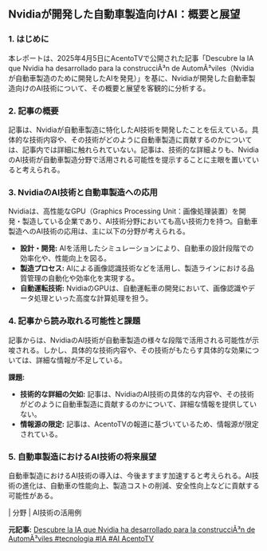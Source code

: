 ## Nvidiaが開発した自動車製造向けAI：概要と展望

### 1. はじめに

本レポートは、2025年4月5日にAcentoTVで公開された記事「Descubre la IA que Nvidia ha desarrollado para la construcciÃ³n de AutomÃ³viles（Nvidiaが自動車製造のために開発したAIを発見）」を基に、Nvidiaが開発した自動車製造向けのAI技術について、その概要と展望を客観的に分析する。

### 2. 記事の概要

記事は、Nvidiaが自動車製造に特化したAI技術を開発したことを伝えている。具体的な技術内容や、その技術がどのように自動車製造に貢献するのかについては、記事内では詳細に触れられていない。記事は、技術的な詳細よりも、NvidiaのAI技術が自動車製造分野で活用される可能性を提示することに主眼を置いていると考えられる。

### 3. NvidiaのAI技術と自動車製造への応用

Nvidiaは、高性能なGPU（Graphics Processing Unit：画像処理装置）を開発・製造している企業であり、AI技術分野においても高い技術力を持つ。自動車製造へのAI技術の応用は、主に以下の分野が考えられる。

* **設計・開発:** AIを活用したシミュレーションにより、自動車の設計段階での効率化や、性能向上を図る。
* **製造プロセス:** AIによる画像認識技術などを活用し、製造ラインにおける品質管理の自動化や効率化を実現する。
* **自動運転技術:** NvidiaのGPUは、自動運転車の開発において、画像認識やデータ処理といった高度な計算処理を担う。

### 4. 記事から読み取れる可能性と課題

記事からは、NvidiaのAI技術が自動車製造の様々な段階で活用される可能性が示唆される。しかし、具体的な技術内容や、その技術がもたらす具体的な効果については、詳細な情報が不足している。

**課題:**

* **技術的な詳細の欠如:** 記事は、NvidiaのAI技術の具体的な内容や、その技術がどのように自動車製造に貢献するのかについて、詳細な情報を提供していない。
* **情報源の限定:** 記事は、AcentoTVの報道に基づいているため、情報源が限定されている。

### 5. 自動車製造におけるAI技術の将来展望

自動車製造におけるAI技術の導入は、今後ますます加速すると考えられる。AI技術の進化は、自動車の性能向上、製造コストの削減、安全性向上などに貢献する可能性がある。

| 分野 | AI技術の活用例 

**元記事:** [Descubre la IA que Nvidia ha desarrollado para la construcciÃ³n de AutomÃ³viles #tecnologia #IA #AI AcentoTV](https://acentotv.acento.com.do/gikplus/descubre-la-ia-que-nvidia-ha-desarrollado-para-la-construccion-de-automoviles-tecnologia-ia-ai-32893.html)